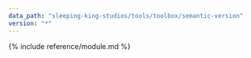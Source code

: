 ```yaml
---
data_path: "sleeping-king-studios/tools/toolbox/semantic-version"
version: "*"
---
```


{% include reference/module.md %}

